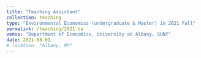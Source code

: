 ```yaml
---
title: "Teaching Assistant"
collection: teaching
type: "Environmental Economics (undergraduate & Master) in 2021 Fall"
permalink: /teaching/2021-ta
venue: "Department of Economics, University at Albany, SUNY"
date: 2021-08-01
# location: "Albany, NY"
---
```

